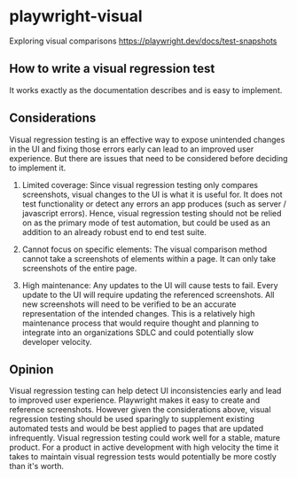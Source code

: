 # playwright-visual
Exploring visual comparisons https://playwright.dev/docs/test-snapshots

## How to write a visual regression test
It works exactly as the documentation describes and is easy to implement.

## Considerations
Visual regression testing is an effective way to expose unintended changes in the UI and fixing those errors early can lead to an improved user experience. But there are issues that need to be considered before deciding to implement it.

1. Limited coverage: Since visual regression testing only compares screenshots, visual changes to the UI is what it is useful for. It does not test functionality or detect any errors an app produces (such as server / javascript errors). Hence, visual regression testing should not be relied on as the primary mode of test automation, but could be used as an addition to an already robust end to end test suite.
   
2. Cannot focus on specific elements: The visual comparison method cannot take a screenshots of elements within a page. It can only take screenshots of the entire page.

3. High maintenance: Any updates to the UI will cause tests to fail. Every update to the UI will require updating the referenced screenshots. All new screenshots will need to be verified to be an accurate representation of the intended changes. This is a relatively high maintenance process that would require thought and planning to integrate into an organizations SDLC and could potentially slow developer velocity.

## Opinion
Visual regression testing can help detect UI inconsistencies early and lead to improved user experience. Playwright makes it easy to create and reference screenshots. However given the considerations above, visual regression testing should be used sparingly to supplement existing automated tests and would be best applied to pages that are updated infrequently. Visual regression testing could work well for a stable, mature product. For a product in active development with high velocity the time it takes to maintain visual regression tests would potentially be more costly than it's worth.
